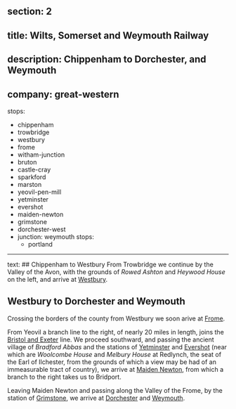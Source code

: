 section: 2
----
title: Wilts, Somerset and Weymouth Railway
----
description: Chippenham to Dorchester, and Weymouth
----
company: great-western
----
stops:
- chippenham
- trowbridge
- westbury
- frome
- witham-junction
- bruton
- castle-cray
- sparkford
- marston
- yeovil-pen-mill
- yetminster
- evershot
- maiden-newton
- grimstone
- dorchester-west
- junction: weymouth
  stops:
    - portland
----
text: ## Chippenham to Westbury
From Trowbridge we continue by the Valley of the Avon, with the grounds of *Rowed Ashton* and *Heywood House* on the left, and arrive at [Westbury](/stations/westbury).

## Westbury to Dorchester and Weymouth
Crossing the borders of the county from Westbury we soon arive at [Frome](/stations/frome).

From Yeovil a branch line to the right, of nearly 20 miles in length, joins the [Bristol and Exeter](/routes/bristol-to-exeter) line. We proceed southward, and passing the ancient village of *Bradford Abbas* and the stations of [Yetminster](/stations/yetminster) and [Evershot](/stations/evershot) (near which are *Woolcombe House* and *Melbury House* at Redlynch, the seat of the Earl of Ilchester, from the grounds of which a view may be had of an immeasurable tract of country), we arrive at [Maiden Newton](/stations/maiden-newton), from which a branch to the right takes us to Bridport.

Leaving Maiden Newton and passing along the Valley of the Frome, by the station of [Grimstone](/stations/grimstone), we arrive at [Dorchester](/stations/dorchester) and [Weymouth](/stations/weymouth).
